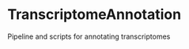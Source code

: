 TranscriptomeAnnotation
=======================

Pipeline and scripts for annotating transcriptomes
